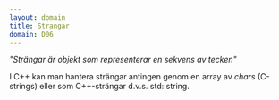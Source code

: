 ```yaml
---
layout: domain
title: Strangar
domain: D06
---
```


_"Strängar är objekt som representerar en sekvens av tecken"_

I C++ kan man hantera strängar antingen genom en array av *chars* (C-strings) eller som C++-strängar d.v.s. std::string.